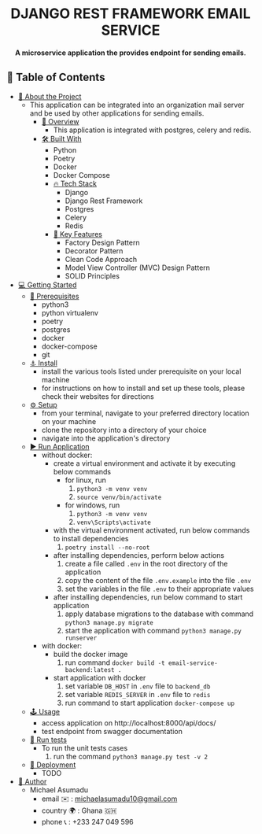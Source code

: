 <div align="center">
  <h1><b>DJANGO REST FRAMEWORK EMAIL SERVICE</b></h1>
  <h4>A microservice application the provides endpoint for sending emails.</h4>
</div>

## 📗 Table of Contents

- [📖 About the Project](#about-project)
  - This application can be integrated into an organization mail server and be used by other applications for sending emails.
    - [👀 Overview](#overview)
      - This application is integrated with postgres, celery and redis.
    - [🛠 Built With](#built-with)
      - Python
      - Poetry
      - Docker
      - Docker Compose
      - [🔥 Tech Stack](#tech-stack)
        - Django
        - Django Rest Framework
        - Postgres
        - Celery
        - Redis
      - [🔑 Key Features](#key-features)
        - Factory Design Pattern
        - Decorator Pattern
        - Clean Code Approach
        - Model View Controller (MVC) Design Pattern
        - SOLID Principles
- [💻 Getting Started](#getting-started)
  - [📜 Prerequisites](#prerequisites)
    - python3
    - python virtualenv
    - poetry
    - postgres
    - docker
    - docker-compose
    - git
  - [⚓ Install](#setup)
    - install the various tools listed under prerequisite on your local machine
    - for instructions on how to install and set up these tools, please check their websites for directions
  - [⚙️ Setup](#install)
    - from your terminal, navigate to your preferred directory location on your machine
    - clone the repository into a directory of your choice
    - navigate into the application's directory
  - [▶️ Run Application](#run-application)
    - without docker:
      - create a virtual environment and activate it by executing below commands
        - for linux, run
          1. `python3 -m venv venv`
          2. `source venv/bin/activate`
        - for windows, run
          1. `python3 -m venv venv`
          2. `venv\Scripts\activate`
      - with the virtual environment activated, run below commands to install dependencies
          1. `poetry install --no-root`
      - after installing dependencies, perform below actions
          1. create a file called `.env` in the root directory of the application
          2. copy the content of the file `.env.example` into  the file `.env`
          3. set the variables in the file `.env` to their appropriate values
      - after installing dependencies, run below command to start application
          1. apply database migrations to the database with command `python3 manage.py migrate`
          2. start the application with command `python3 manage.py runserver`
    - with docker:
      - build the docker image
        1. run command `docker build -t email-service-backend:latest .`
      - start application with docker
        1. set variable `DB_HOST` in `.env` file to `backend_db`
        2. set variable `REDIS_SERVER` in `.env` file to `redis`
        3. run command to start application `docker-compose up`
  - [🕹️ Usage](#usage)
    - access application on http://localhost:8000/api/docs/
    - test endpoint from swagger documentation
  - [💯 Run tests](#run-tests)
    - To run the unit tests cases
      1. run the  command `python3 manage.py test -v 2`
  - [🚀 Deployment](#triangular_flag_on_post-deployment)
    - TODO
- [👥 Author](#author)
  - Michael Asumadu
    - email ✉️ : michaelasumadu10@gmail.com
    - country 🌍 : Ghana 🇬🇭
    - phone 📞 : +233 247 049 596
